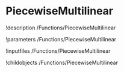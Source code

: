 <!-- MOOSE Documentation Stub: Remove this when content is added. -->

# PiecewiseMultilinear
!description /Functions/PiecewiseMultilinear

!parameters /Functions/PiecewiseMultilinear

!inputfiles /Functions/PiecewiseMultilinear

!childobjects /Functions/PiecewiseMultilinear
